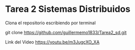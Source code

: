 # Tarea 2 Sistemas Distribuidos

Clona el repositorio escribiendo por terminal 


git clone https://github.com/guillermemo1833/Tarea2_sd.git


Link del Video 
https://youtu.be/m3JugcXO_XA
